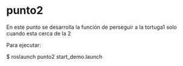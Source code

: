 # punto2
En este punto se desarrolla la función de perseguir a la tortuga1 solo cuando esta cerca de la 2

Para ejecutar:

$ roslaunch punto2 start_demo.launch
